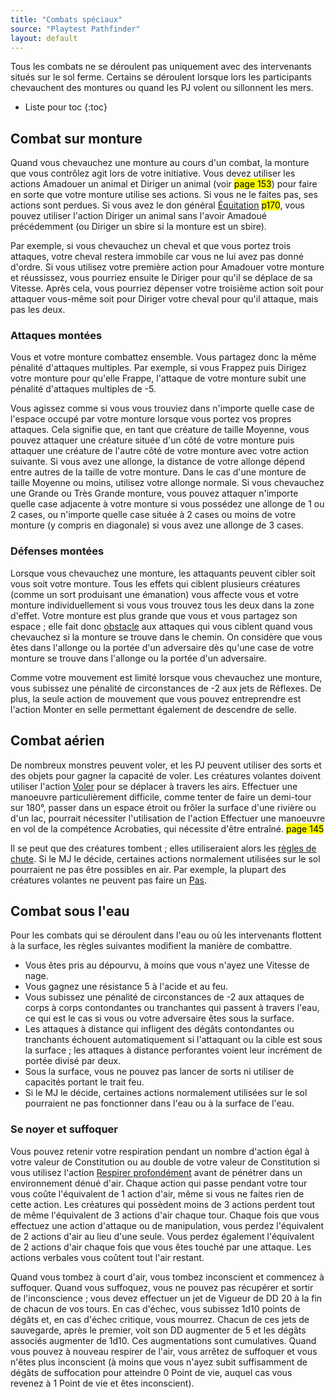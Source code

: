 ```yaml
---
title: "Combats spéciaux"
source: "Playtest Pathfinder"
layout: default
---
```


Tous les combats ne se déroulent pas uniquement avec des intervenants situés sur le sol ferme. Certains se déroulent lorsque lors les participants chevauchent des montures ou quand les PJ volent ou sillonnent les mers.

* Liste pour toc
{:toc}

## Combat sur monture

Quand vous chevauchez une monture au cours d'un combat, la monture que vous contrôlez agit lors de votre initiative. Vous devez utiliser les actions Amadouer un animal et Diriger un animal (voir <mark>page 153</mark>) pour faire en sorte que votre monture utilise ses actions. Si vous ne le faites pas, ses actions sont perdues. Si vous avez le don général [Équitation](/dons/équitation.html) <mark>p170</mark>, vous pouvez utiliser l'action Diriger un animal sans l'avoir Amadoué précédemment (ou Diriger un sbire si la monture est un sbire).

Par exemple, si vous chevauchez un cheval et que vous portez trois attaques, votre cheval restera immobile car vous ne lui avez pas donné d'ordre. Si vous utilisez votre première action pour Amadouer votre monture et réussissez, vous pourriez ensuite le Diriger pour qu'il se déplace de sa Vitesse. Après cela, vous pourriez dépenser votre troisième action soit pour attaquer vous-même soit pour Diriger votre cheval pour qu'il attaque, mais pas les deux.

### Attaques montées

Vous et votre monture combattez ensemble. Vous partagez donc la même pénalité d'attaques multiples. Par exemple, si vous Frappez puis Dirigez votre monture pour qu'elle Frappe, l'attaque de votre monture subit une pénalité d'attaques multiples de -5.

Vous agissez comme si vous vous trouviez dans n'importe quelle case de l'espace occupé par votre monture lorsque vous portez vos propres attaques. Cela signifie que, en tant que créature de taille Moyenne, vous pouvez attaquer une créature située d'un côté de votre monture puis attaquer une créature de l'autre côté de votre monture avec votre action suivante. Si vous avez une allonge, la distance de votre allonge dépend entre autres de la taille de votre monture. Dans le cas d'une monture de taille Moyenne ou moins, utilisez votre allonge normale. Si vous chevauchez une Grande ou Très Grande monture, vous pouvez attaquer n'importe quelle case adjacente à votre monture si vous possédez une allonge de 1 ou 2 cases, ou n'importe quelle case située à 2 cases ou moins de votre monture (y compris en diagonale) si vous avez une allonge de 3 cases.

### Défenses montées

Lorsque vous chevauchez une monture, les attaquants peuvent cibler soit vous soit votre monture. Tous les effets qui ciblent plusieurs créatures (comme un sort produisant une émanation) vous affecte vous et votre monture individuellement si vous vous trouvez tous les deux dans la zone d'effet. Votre monture est plus grande que vous et vous partagez son espace ; elle fait donc [obstacle](mouvement-et-positionnement.html#faire-obstacle) aux attaques qui vous ciblent quand vous chevauchez si la monture se trouve dans le chemin. On considère que vous êtes dans l'allonge ou la portée d'un adversaire dès qu'une case de votre monture se trouve dans l'allonge ou la portée d'un adversaire.

Comme votre mouvement est limité lorsque vous chevauchez une monture, vous subissez une pénalité de circonstances de -2 aux jets de Réflexes. De plus, la seule action de mouvement que vous pouvez entreprendre est l'action Monter en selle permettant également de descendre de selle.

## Combat aérien

De nombreux monstres peuvent voler, et les PJ peuvent utiliser des sorts et des objets pour gagner la capacité de voler. Les créatures volantes doivent utiliser l'action [Voler](actions-de-base.html#voler) pour se déplacer à travers les airs. Effectuer une manoeuvre particulièrement difficile, comme tenter de faire un demi-tour sur 180°, passer dans un espace étroit ou frôler la surface d'une rivière ou d'un lac, pourrait nécessiter l'utilisation de l'action Effectuer une manoeuvre en vol de la compétence Acrobaties, qui nécessite d'être entraîné. <mark>page 145</mark>

Il se peut que des créatures tombent ; elles utiliseraient alors les [règles de chute](mouvement-et-positionnement.html#tomber). Si le MJ le décide, certaines actions normalement utilisées sur le sol pourraient ne pas être possibles en air. Par exemple, la plupart des créatures volantes ne peuvent pas faire un [Pas](actions-de-base.html#pas).

## Combat sous l'eau

Pour les combats qui se déroulent dans l'eau ou où les intervenants flottent à la surface, les règles suivantes modifient la manière de combattre.

* Vous êtes pris au dépourvu, à moins que vous n'ayez une Vitesse de nage.
* Vous gagnez une résistance 5 à l'acide et au feu.
* Vous subissez une pénalité de circonstances de -2 aux attaques de corps à corps contondantes ou tranchantes qui passent à travers l'eau, ce qui est le cas si vous ou votre adversaire êtes sous la surface.
* Les attaques à distance qui infligent des dégâts contondantes ou tranchants échouent automatiquement si l'attaquant ou la cible est sous la surface ; les attaques à distance perforantes voient leur incrément de portée divisé par deux.
* Sous la surface, vous ne pouvez pas lancer de sorts ni utiliser de capacités portant le trait feu.
* Si le MJ le décide, certaines actions normalement utilisées sur le sol pourraient ne pas fonctionner dans l'eau ou à la surface de l'eau.

### Se noyer et suffoquer

Vous pouvez retenir votre respiration pendant un nombre d'action égal à votre valeur de Constitution ou au double de votre valeur de Constitution si vous utilisez l'action [Respirer profondément](actions-de-base.html#respirer-profondément) avant de pénétrer dans un environnement dénué d'air. Chaque action qui passe pendant votre tour vous coûte l'équivalent de 1 action d'air, même si vous ne faites rien de cette action. Les créatures qui possèdent moins de 3 actions perdent tout de même l'équivalent de 3 actions d'air chaque tour. Chaque fois que vous effectuez une action d'attaque ou de manipulation, vous perdez l'équivalent de 2 actions d'air au lieu d'une seule. Vous perdez également l'équivalent de 2 actions d'air chaque fois que vous êtes touché par une attaque. Les actions verbales vous coûtent tout l'air restant.

Quand vous tombez à court d'air, vous tombez inconscient et commencez à suffoquer. Quand vous suffoquez, vous ne pouvez pas récupérer et sortir de l'inconscience ; vous devez effectuer un jet de Vigueur de DD 20 à la fin de chacun de vos tours. En cas d'échec, vous subissez 1d10 points de dégâts et, en cas d'échec critique, vous mourrez. Chacun de ces jets de sauvegarde, après le premier, voit son DD augmenter de 5 et les dégâts associés augmenter de 1d10. Ces augmentations sont cumulatives. Quand vous pouvez à nouveau respirer de l'air, vous arrêtez de suffoquer et vous n'êtes plus inconscient (à moins que vous n'ayez subit suffisamment de dégâts de suffocation pour atteindre 0 Point de vie, auquel cas vous revenez à 1 Point de vie et êtes inconscient).
